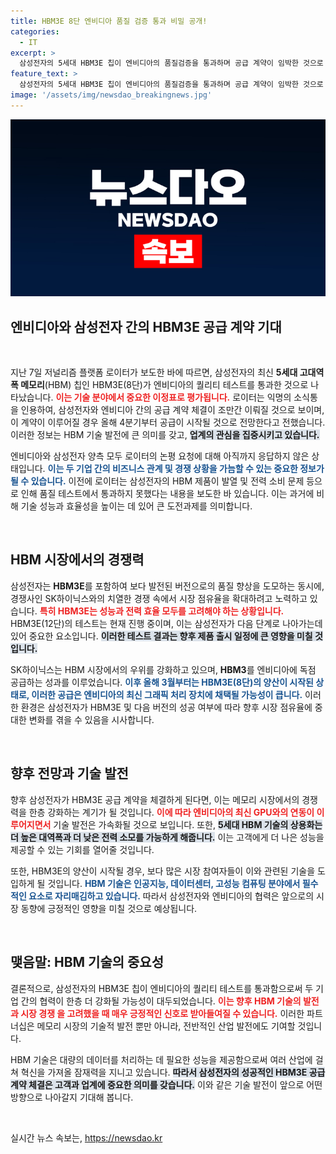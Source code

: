 ```yaml
---
title: HBM3E 8단 엔비디아 품질 검증 통과 비밀 공개!
categories:
  - IT
excerpt: >
  삼성전자의 5세대 HBM3E 칩이 엔비디아의 품질검증을 통과하며 공급 계약이 임박한 것으로 알려졌다. 그러나 12단 모델은 아직 테스트 중! HBM 시장의 향방이 주목된다.
feature_text: >
  삼성전자의 5세대 HBM3E 칩이 엔비디아의 품질검증을 통과하며 공급 계약이 임박한 것으로 알려졌다. 그러나 12단 모델은 아직 테스트 중! HBM 시장의 향방이 주목된다.
image: '/assets/img/newsdao_breakingnews.jpg'
---
```


<p><img src="/assets/img/newsdao_breakingnews.jpg" alt="ranknews 속보" /></p>

<h2 data-ke-size="size26">엔비디아와 삼성전자 간의 HBM3E 공급 계약 기대</h2>

<p data-ke-size="size16">&nbsp;</p>

<p>지난 7일 저널리즘 플랫폼 로이터가 보도한 바에 따르면, 삼성전자의 최신 <b>5세대 고대역폭 메모리</b>(HBM) 칩인 HBM3E(8단)가 엔비디아의 퀄리티 테스트를 통과한 것으로 나타났습니다. <b><span style="color: #ee2323;">이는 기술 분야에서 중요한 이정표로 평가됩니다.</span></b> 로이터는 익명의 소식통을 인용하여, 삼성전자와 엔비디아 간의 공급 계약 체결이 조만간 이뤄질 것으로 보이며, 이 계약이 이루어질 경우 올해 4분기부터 공급이 시작될 것으로 전망한다고 전했습니다. 이러한 정보는 HBM 기술 발전에 큰 의미를 갖고, <b><span style="background-color: #21538527;">업계의 관심을 집중시키고 있습니다.</span></b></p>

<p>엔비디아와 삼성전자 양측 모두 로이터의 논평 요청에 대해 아직까지 응답하지 않은 상태입니다. <b><span style="color: #1a5490;">이는 두 기업 간의 비즈니스 관계 및 경쟁 상황을 가늠할 수 있는 중요한 정보가 될 수 있습니다.</span></b> 이전에 로이터는 삼성전자의 HBM 제품이 발열 및 전력 소비 문제 등으로 인해 품질 테스트에서 통과하지 못했다는 내용을 보도한 바 있습니다. 이는 과거에 비해 기술 성능과 효율성을 높이는 데 있어 큰 도전과제를 의미합니다.</p>

<p data-ke-size="size16">&nbsp;</p>

<h2 data-ke-size="size26">HBM 시장에서의 경쟁력</h2>

<p>삼성전자는 <b>HBM3E</b>를 포함하여 보다 발전된 버전으로의 품질 향상을 도모하는 동시에, 경쟁사인 SK하이닉스와의 치열한 경쟁 속에서 시장 점유율을 확대하려고 노력하고 있습니다. <b><span style="color: #ee2323;">특히 HBM3E는 성능과 전력 효율 모두를 고려해야 하는 상황입니다.</span></b> HBM3E(12단)의 테스트는 현재 진행 중이며, 이는 삼성전자가 다음 단계로 나아가는데 있어 중요한 요소입니다. <b><span style="background-color: #21538527;">이러한 테스트 결과는 향후 제품 출시 일정에 큰 영향을 미칠 것입니다.</span></b></p>

<p>SK하이닉스는 HBM 시장에서의 우위를 강화하고 있으며, <b>HBM3</b>를 엔비디아에 독점 공급하는 성과를 이루었습니다. <b><span style="color: #1a5490;">이후 올해 3월부터는 HBM3E(8단)의 양산이 시작된 상태로, 이러한 공급은 엔비디아의 최신 그래픽 처리 장치에 채택될 가능성이 큽니다.</span></b> 이러한 환경은 삼성전자가 HBM3E 및 다음 버전의 성공 여부에 따라 향후 시장 점유율에 중대한 변화를 겪을 수 있음을 시사합니다.</p>

<p data-ke-size="size16">&nbsp;</p>

<h2 data-ke-size="size26">향후 전망과 기술 발전</h2>

<p>향후 삼성전자가 HBM3E 공급 계약을 체결하게 된다면, 이는 메모리 시장에서의 경쟁력을 한층 강화하는 계기가 될 것입니다. <b><span style="color: #ee2323;">이에 따라 엔비디아의 최신 GPU와의 연동이 이루어지면서</span></b> 기술 발전은 가속화될 것으로 보입니다. 또한, <b><span style="background-color: #21538527;">5세대 HBM 기술의 상용화는 더 높은 대역폭과 더 낮은 전력 소모를 가능하게 해줍니다.</span></b> 이는 고객에게 더 나은 성능을 제공할 수 있는 기회를 열어줄 것입니다.</p>

<p>또한, HBM3E의 양산이 시작될 경우, 보다 많은 시장 참여자들이 이와 관련된 기술을 도입하게 될 것입니다. <b><span style="color: #1a5490;">HBM 기술은 인공지능, 데이터센터, 고성능 컴퓨팅 분야에서 필수적인 요소로 자리매김하고 있습니다.</span></b> 따라서 삼성전자와 엔비디아의 협력은 앞으로의 시장 동향에 긍정적인 영향을 미칠 것으로 예상됩니다.</p>

<p data-ke-size="size16">&nbsp;</p>

<h2 data-ke-size="size26">맺음말: HBM 기술의 중요성</h2>

<p>결론적으로, 삼성전자의 HBM3E 칩이 엔비디아의 퀄리티 테스트를 통과함으로써 두 기업 간의 협력이 한층 더 강화될 가능성이 대두되었습니다. <b><span style="color: #ee2323;">이는 향후 HBM 기술의 발전과 시장 경쟁 을 고려했을 때 매우 긍정적인 신호로 받아들여질 수 있습니다.</span></b> 이러한 파트너십은 메모리 시장의 기술적 발전 뿐만 아니라, 전반적인 산업 발전에도 기여할 것입니다.</p>

<p>HBM 기술은 대량의 데이터를 처리하는 데 필요한 성능을 제공함으로써 여러 산업에 걸쳐 혁신을 가져올 잠재력을 지니고 있습니다. <b><span style="background-color: #21538527;">따라서 삼성전자의 성공적인 HBM3E 공급 계약 체결은 고객과 업계에 중요한 의미를 갖습니다.</span></b> 이와 같은 기술 발전이 앞으로 어떤 방향으로 나아갈지 기대해 봅니다.</p>

<p data-ke-size="size16">&nbsp;</p>
실시간 뉴스 속보는, <a href="https://newsdao.kr" rel="dofollow">https://newsdao.kr</a>


